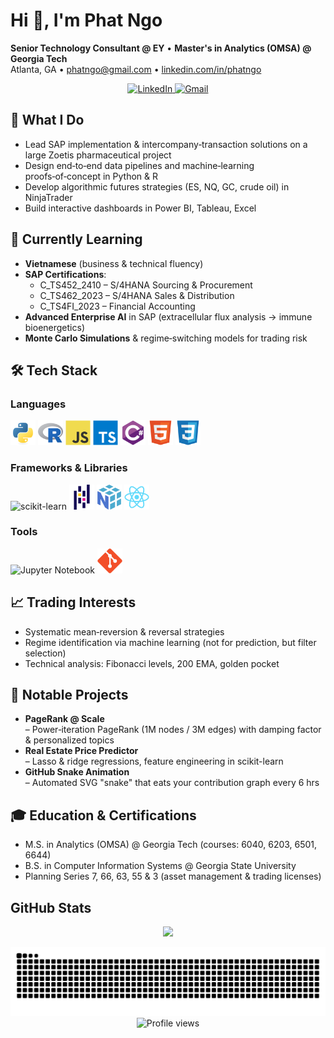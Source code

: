 # Hi 👋, I'm Phat Ngo

**Senior Technology Consultant @ EY** • **Master's in Analytics (OMSA) @ Georgia Tech**  
Atlanta, GA • phatngo@gmail.com • [linkedin.com/in/phatngo](https://www.linkedin.com/in/phatngo)

<p align="center">
  <a href="https://www.linkedin.com/in/phatngo/" target="_blank">
    <img src="https://img.shields.io/badge/-LinkedIn-0077B5?style=for-the-badge&logo=linkedin&logoColor=white" alt="LinkedIn"/>
  </a>
  <a href="mailto:phatngo@gmail.com">
    <img src="https://img.shields.io/badge/-Gmail-D14836?style=for-the-badge&logo=gmail&logoColor=white" alt="Gmail"/>
  </a>
</p>

## 🔭 What I Do
- Lead SAP implementation & intercompany‐transaction solutions on a large Zoetis pharmaceutical project  
- Design end‑to‑end data pipelines and machine‑learning proofs‑of‑concept in Python & R  
- Develop algorithmic futures strategies (ES, NQ, GC, crude oil) in NinjaTrader  
- Build interactive dashboards in Power BI, Tableau, Excel  

## 🌱 Currently Learning
- **Vietnamese** (business & technical fluency)  
- **SAP Certifications**:  
  - C_TS452_2410 – S/4HANA Sourcing & Procurement  
  - C_TS462_2023 – S/4HANA Sales & Distribution  
  - C_TS4FI_2023 – Financial Accounting  
- **Advanced Enterprise AI** in SAP (extracellular flux analysis → immune bioenergetics)  
- **Monte Carlo Simulations** & regime‑switching models for trading risk  

## 🛠 Tech Stack
### Languages  
<p align="left">
  <img src="https://raw.githubusercontent.com/devicons/devicon/master/icons/python/python-original.svg" alt="Python" width="40" height="40"/>
  <img src="https://raw.githubusercontent.com/devicons/devicon/master/icons/r/r-original.svg" alt="R" width="40" height="40"/>
  <img src="https://raw.githubusercontent.com/devicons/devicon/master/icons/javascript/javascript-original.svg" alt="JavaScript" width="40" height="40"/>
  <img src="https://raw.githubusercontent.com/devicons/devicon/master/icons/typescript/typescript-original.svg" alt="TypeScript" width="40" height="40"/>
  <img src="https://raw.githubusercontent.com/devicons/devicon/master/icons/csharp/csharp-original.svg" alt="C#" width="40" height="40"/>
  <img src="https://raw.githubusercontent.com/devicons/devicon/master/icons/html5/html5-original.svg" alt="HTML5" width="40" height="40"/>
  <img src="https://raw.githubusercontent.com/devicons/devicon/master/icons/css3/css3-original.svg" alt="CSS3" width="40" height="40"/>
</p>

### Frameworks & Libraries  
<p align="left">
  <img src="https://upload.wikimedia.org/wikipedia/commons/0/05/Scikit_learn_logo_small.svg" alt="scikit-learn" width="40" height="40"/>
  <img src="https://raw.githubusercontent.com/devicons/devicon/master/icons/pandas/pandas-original.svg" alt="pandas" width="40" height="40"/>
  <img src="https://raw.githubusercontent.com/devicons/devicon/master/icons/numpy/numpy-original.svg" alt="numpy" width="40" height="40"/>
  <img src="https://raw.githubusercontent.com/devicons/devicon/master/icons/react/react-original.svg" alt="react" width="40" height="40"/>
</p>

### Tools  
<p align="left">
  <img src="https://upload.wikimedia.org/wikipedia/commons/3/38/Jupyter_logo.svg" alt="Jupyter Notebook" width="40" height="40"/>
  <img src="https://raw.githubusercontent.com/devicons/devicon/master/icons/git/git-original.svg" alt="Git" width="40" height="40"/>
</p>

## 📈 Trading Interests
- Systematic mean‑reversion & reversal strategies  
- Regime identification via machine learning (not for prediction, but filter selection)  
- Technical analysis: Fibonacci levels, 200 EMA, golden pocket  

## 📂 Notable Projects
- **PageRank @ Scale**  
  – Power‑iteration PageRank (1M nodes / 3M edges) with damping factor & personalized topics  
- **Real Estate Price Predictor**  
  – Lasso & ridge regressions, feature engineering in scikit-learn  
- **GitHub Snake Animation**  
  – Automated SVG "snake" that eats your contribution graph every 6 hrs  

## 🎓 Education & Certifications
- M.S. in Analytics (OMSA) @ Georgia Tech (courses: 6040, 6203, 6501, 6644)  
- B.S. in Computer Information Systems @ Georgia State University  
- Planning Series 7, 66, 63, 55 & 3 (asset management & trading licenses)  

## GitHub Stats
<p align="center">
  <img height="180em" src="https://github-readme-stats.vercel.app/api?username=pngo5&show_icons=true&theme=dracula&include_all_commits=true&count_private=true"/>
</p>

<picture>
  <source media="(prefers-color-scheme: dark)" srcset="https://raw.githubusercontent.com/pngo5/pngo5/output/github-snake-dark.svg" />
  <source media="(prefers-color-scheme: light)" srcset="https://raw.githubusercontent.com/pngo5/pngo5/output/github-snake.svg" />
  <img alt="github-snake" src="https://raw.githubusercontent.com/pngo5/pngo5/output/github-snake.svg" />
</picture>

<div align="center">
  <img src="https://komarev.com/ghpvc/?username=pngo5&style=flat-square&color=blue" alt="Profile views" />
</div>
